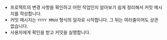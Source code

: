 - 프로젝트의 변경 사항을 확인하고 어떤 작업인지 알아보기 쉽게 정리해서 커밋 메시지를 작성합니다.
- 커밋 메시지는 `YYYY MMdd` 형식의 일자로 시작합니다. 그 뒤는 여러줄이어도 상관 없습니다.
- 사용자에게 확인을 받고 커밋을 실행합니다.

